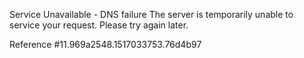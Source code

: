 Service Unavailable - DNS failure The server is temporarily unable to service your request. Please try again later.

Reference #11.969a2548.1517033753.76d4b97